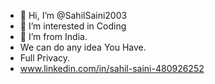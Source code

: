 - 👋 Hi, I’m @SahilSaini2003
- 👀 I’m interested in Coding
- 🌱 I’m from India.
- We can do any idea You Have.
- Full Privacy.
- www.linkedin.com/in/sahil-saini-480926252 

<!---
SahilSaini2003/SahilSaini2003 is a ✨ special ✨ repository because its `README.md` (this file) appears on your GitHub profile.
You can click the Preview link to take a look at your changes.
--->
